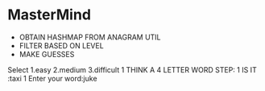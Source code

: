 # MasterMind

- OBTAIN HASHMAP FROM ANAGRAM UTIL
- FILTER BASED ON LEVEL
- MAKE GUESSES

Select 1.easy 2.medium 3.difficult
1
THINK A 4 LETTER WORD
STEP: 1
IS IT :taxi
1
Enter your word:juke
